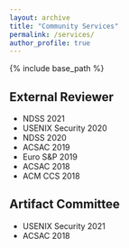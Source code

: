 ```yaml
---
layout: archive
title: "Community Services"
permalink: /services/
author_profile: true
---
```


{% include base_path %}

## External Reviewer

* NDSS 2021
* USENIX Security 2020
* NDSS 2020
* ACSAC 2019
* Euro S&P 2019
* ACSAC 2018
* ACM CCS 2018

## Artifact Committee

* USENIX Security 2021
* ACSAC 2018
